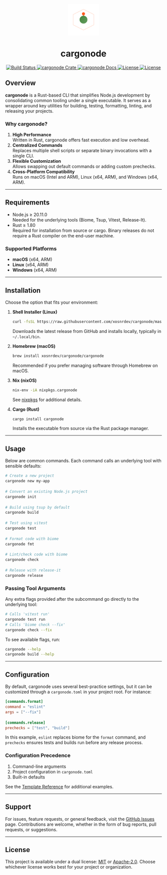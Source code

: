 <div align="center">
  <a href="https://github.com/xosnrdev/cargonode" target="_blank">
    <img src="https://raw.githubusercontent.com/xosnrdev/cargonode/master/assets/logo.svg" alt="cargonode logo" width="100"></img>
  </a>

  <h1 align="center">cargonode</h1>

  <p>
    <a href="https://github.com/xosnrdev/cargonode/actions?query=">
      <img src="https://github.com/xosnrdev/cargonode/actions/workflows/ci.yml/badge.svg" alt="Build Status">
    </a>
    <a href="https://crates.io/crates/cargonode">
      <img src="https://img.shields.io/crates/v/cargonode?label=crates" alt="cargonode Crate">
    </a>
    <a href="https://docs.rs/cargonode">
      <img src="https://img.shields.io/static/v1?label=Docs&message=docs.rs&color=blue" alt="cargonode Docs">
    </a>
    <a href="https://github.com/xosnrdev/cargonode/blob/master/LICENSE">
      <img src="https://img.shields.io/badge/License-Apache%202.0-blue.svg" alt="License">
      <img src="https://img.shields.io/badge/License-MIT%20-blue.svg" alt="License">
    </a>
  </p>
</div>

## Overview

**cargonode** is a Rust-based CLI that simplifies Node.js development by consolidating common tooling under a single executable. It serves as a wrapper around key utilities for building, testing, formatting, linting, and releasing your projects.

### Why cargonode?

1. **High Performance**  
   Written in Rust, cargonode offers fast execution and low overhead.
2. **Centralized Commands**  
   Replaces multiple shell scripts or separate binary invocations with a single CLI.
3. **Flexible Customization**  
   Allows swapping out default commands or adding custom prechecks.
4. **Cross-Platform Compatibility**  
   Runs on macOS (Intel and ARM), Linux (x64, ARM), and Windows (x64, ARM).

---

## Requirements

- Node.js ≥ 20.11.0  
  Needed for the underlying tools (Biome, Tsup, Vitest, Release-It).
- Rust ≥ 1.80  
  Required for installation from source or cargo. Binary releases do not require a Rust compiler on the end-user machine.

### Supported Platforms

- **macOS** (x64, ARM)
- **Linux** (x64, ARM)
- **Windows** (x64, ARM)

---

## Installation

Choose the option that fits your environment:

1. **Shell Installer (Linux)**

   ```bash
   curl -fsSL https://raw.githubusercontent.com/xosnrdev/cargonode/master/install_cargonode.sh | bash
   ```

   Downloads the latest release from GitHub and installs locally, typically in `~/.local/bin`.

2. **Homebrew (macOS)**

   ```bash
   brew install xosnrdev/cargonode/cargonode
   ```

   Recommended if you prefer managing software through Homebrew on macOS.

3. **Nix (nixOS)**

   ```bash
   nix-env -iA nixpkgs.cargonode
   ```

   See [nixpkgs](https://search.nixos.org/packages?channel=unstable&query=cargonode) for additional details.

4. **Cargo (Rust)**
   ```bash
   cargo install cargonode
   ```
   Installs the executable from source via the Rust package manager.

---

## Usage

Below are common commands. Each command calls an underlying tool with sensible defaults:

```bash
# Create a new project
cargonode new my-app

# Convert an existing Node.js project
cargonode init

# Build using tsup by default
cargonode build

# Test using vitest
cargonode test

# Format code with biome
cargonode fmt

# Lint/check code with biome
cargonode check

# Release with release-it
cargonode release
```

### Passing Tool Arguments

Any extra flags provided after the subcommand go directly to the underlying tool:

```bash
# Calls 'vitest run'
cargonode test run
# Calls 'biome check --fix'
cargonode check --fix
```

To see available flags, run:

```bash
cargonode --help
cargonode build --help
```

---

## Configuration

By default, cargonode uses several best-practice settings, but it can be customized through a `cargonode.toml` in your project root. For instance:

```toml
[commands.format]
command = "eslint"
args = ["--fix"]

[commands.release]
prechecks = ["test", "build"]
```

In this example, `eslint` replaces biome for the `format` command, and `prechecks` ensures tests and builds run before any release process.

### Configuration Precedence

1. Command-line arguments
2. Project configuration in `cargonode.toml`
3. Built-in defaults

See the [Template Reference](./templates/node_typescript/cargonode.toml) for additional examples.

---

## Support

For issues, feature requests, or general feedback, visit the [GitHub Issues](https://github.com/xosnrdev/cargonode/issues) page. Contributions are welcome, whether in the form of bug reports, pull requests, or suggestions.

---

## License

This project is available under a dual license: [MIT](./LICENSE-MIT) or [Apache-2.0](./LICENSE-APACHE). Choose whichever license works best for your project or organization.
